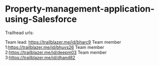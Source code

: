 # Property-management-application-using-Salesforce

Trailhead urls:

Team lead: https://trailblazer.me/id/bharc9
Team member 1:https://trailblazer.me/id/bhuvs26
Team member 2:https://trailblazer.me/id/deepm03
Team member 3:https://trailblazer.me/id/dhand82
